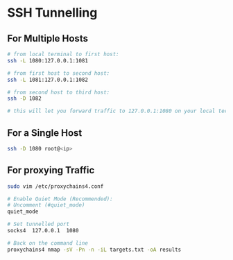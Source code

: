 
# SSH Tunnelling

## For Multiple Hosts

```bash
# from local terminal to first host:  
ssh -L 1080:127.0.0.1:1081  

# from first host to second host:  
ssh -L 1081:127.0.0.1:1082  

# from second host to third host:  
ssh -D 1082  

# this will let you forward traffic to 127.0.0.1:1080 on your local terminal and have it exit on to the internet from host 3  
```

## For a Single Host

```bash
ssh -D 1080 root@<ip>
```

## For proxying Traffic

```bash
sudo vim /etc/proxychains4.conf

# Enable Quiet Mode (Recommended): 
# Uncomment (#quiet_mode)
quiet_mode

# Set tunnelled port
socks4  127.0.0.1  1080

# Back on the command line
proxychains4 nmap -sV -Pn -n -iL targets.txt -oA results
```
